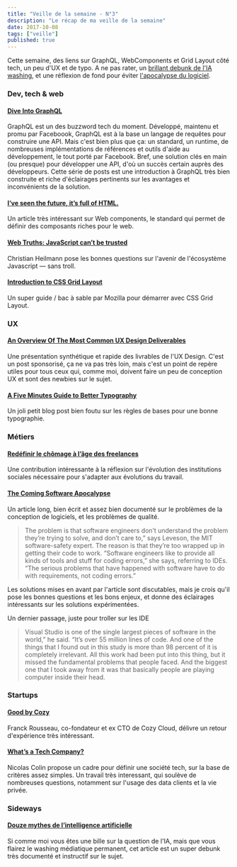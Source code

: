 ```yaml
---
title: "Veille de la semaine - N°3"
description: "Le récap de ma veille de la semaine"
date: 2017-10-08
tags: ["veille"]
published: true
---
```


Cette semaine, des liens sur GraphQL, WebComponents et Grid Layout côté tech, un peu d'UX et de typo. A ne pas rater, un [brillant debunk de l'IA washing](http://www.oezratty.net/wordpress/2017/douze-mythes-intelligence-artificielle/), et une réflexion de fond pour éviter [l'apocalypse du logiciel](https://www.theatlantic.com/technology/archive/2017/09/saving-the-world-from-code/540393/?utm_source=twb).

### Dev, tech & web

#### [Dive Into GraphQL](https://marmelab.com/blog/2017/09/03/dive-into-graphql.html)

GraphQL est un des buzzword tech du moment. Développé, maintenu et promu par Faceboook, GraphQL est à la base un langage de requêtes pour construire une API. Mais c'est bien plus que ça: un standard, un runtime, de nombreuses implémentations de références et outils d'aide au développement, le tout porté par Facebook. Bref, une solution clés en main (ou presque) pour développer une API, d'où un succès certain auprès des développeurs. Cette série de posts est une introduction à GraphQL très bien construite et riche d'éclairages pertinents sur les avantages et inconvénients de la solution.

#### [I’ve seen the future, it’s full of HTML.](https://medium.com/@mikeal/ive-seen-the-future-it-s-full-of-html-2577246f2210)

Un article très intéressant sur Web components, le standard qui permet de définir des composants riches pour le web. 

#### [Web Truths: JavaScript can’t be trusted](https://christianheilmann.com/2017/09/26/web-truths-javascript-cant-be-trusted/)

Christian Heilmann pose les bonnes questions sur l'avenir de l'écosystème Javascript — sans troll.

#### [Introduction to CSS Grid Layout](https://mozilladevelopers.github.io/playground/)

Un super guide / bac à sable par Mozilla pour démarrer avec CSS Grid Layout. 

### UX

#### [An Overview Of The Most Common UX Design Deliverables](https://www.smashingmagazine.com/2017/09/comprehensive-overview-ux-design-deliverables/)

Une présentation synthétique et rapide des livrables de l'UX Design. C'est un post sponsorisé, ça ne va pas très loin, mais c'est un point de repère utiles pour tous ceux qui, comme moi, doivent faire un peu de conception UX et sont des newbies sur le sujet.

#### [A Five Minutes Guide to Better Typography](http://pierrickcalvez.com/journal/a-five-minutes-guide-to-better-typography)

Un joli petit blog post bien foutu sur les règles de bases pour une bonne typographie. 

### Métiers

#### [Redéfinir le chômage à l’âge des freelances](https://medium.com/@Vitolae/red%C3%A9finir-le-ch%C3%B4mage-%C3%A0-l%C3%A2ge-des-freelances-a3a90a99d7b2)

Une contribution intéressante à la réflexion sur l'évolution des institutions sociales nécessaire pour s'adapter aux évolutions du travail.


#### [The Coming Software Apocalypse](https://www.theatlantic.com/technology/archive/2017/09/saving-the-world-from-code/540393/?utm_source=twb)

Un article long, bien écrit et assez bien documenté sur le problèmes de la conception de logiciels, et les problèmes de qualité.

>The problem is that software engineers don’t understand the problem they’re trying to solve, and don’t care to,” says Leveson, the MIT software-safety expert. The reason is that they’re too wrapped up in getting their code to work. “Software engineers like to provide all kinds of tools and stuff for coding errors,” she says, referring to IDEs. “The serious problems that have happened with software have to do with requirements, not coding errors.” 

Les solutions mises en avant par l'article sont discutables, mais je crois qu'il pose les bonnes questions et les bons enjeux, et donne des éclairages intéressants sur les solutions expérimentées.

Un dernier passage, juste pour troller sur les IDE

>Visual Studio is one of the single largest pieces of software in the world,” he said. “It’s over 55 million lines of code. And one of the things that I found out in this study is more than 98 percent of it is completely irrelevant. All this work had been put into this thing, but it missed the fundamental problems that people faced. And the biggest one that I took away from it was that basically people are playing computer inside their head.

### Startups

#### [Good by Cozy](https://blog.addictedtointer.net/2017/09/26/goodbye-cozy/)

Franck Rousseau, co-fondateur et ex CTO de Cozy Cloud, délivre un retour d'expérience très intéressant.

#### [What’s a Tech Company?](https://salon.thefamily.co/whats-a-tech-company-515960d76c21)

Nicolas Colin propose un cadre pour définir une société tech, sur la base de critères assez simples. Un travail très interessant, qui soulève de nombreuses questions, notamment sur l'usage des data clients et la vie privée.

### Sideways

#### [Douze mythes de l’intelligence artificielle](http://www.oezratty.net/wordpress/2017/douze-mythes-intelligence-artificielle/)

Si comme moi vous êtes une bille sur la question de l'IA, mais que vous flairez le washing médiatique permanent, cet article est un super debunk très documenté et instructif sur le sujet. 


